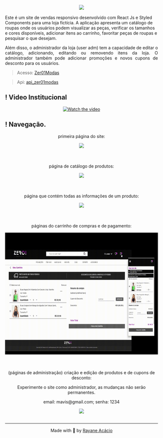 <p align="center">
  <img height="80px" src="https://github.com/rayaneacacio/Zer01_Modas/assets/104095370/c3f7aebe-818e-4dac-bd1a-8959c6197a04" />  
</p>
<p align="justify">

Este é um site de vendas responsivo desenvolvido com React Js e Styled Components para uma loja fictícia. A aplicação apresenta um catálogo de roupas onde os usuários podem visualizar as peças, verificar os tamanhos e cores disponíveis, adicionar itens ao carrinho, favoritar peças de roupas e pesquisar o que desejam.
</p>
<p align="justify">
Além disso, o administrador da loja (user adm) tem a capacidade de editar o catálogo, adicionando, editando ou removendo itens da loja. O administrador também pode adicionar promoções e novos cupons de desconto para os usuários.
</p>

> Acesso: [Zer01Modas](https://zer01modas.netlify.app)

> Api: [api_zer01modas](https://github.com/rayaneacacio/api-zer01modas)

<h2> ! Video Institucional </h2>

<div align="center" >

[![Watch the video](https://i.stack.imgur.com/Vp2cE.png)](https://youtu.be/52H0zsvk57Y?si=IT4uRmKBsR1DJ8vA)
  
</div>

<h2> ! Navegação.</h2>

<div align="center" >
  <p>primeira página do site:</p>
  <img height="400px" src=".github/home.gif" />
</div>

<br>
<br>

<div align="center" >
  <p>página de catálogo de produtos:</p>
  <img height="400px" src=".github/catalog.gif" />
</div>

<br>
<br>

<div align="center" >
  <p>página que contém todas as informações de um produto:</p>
  <img height="400px" src=".github/outfit.gif" />
</div>

<br>
<br>

<div align="center" >
  <p>páginas do carrinho de compras e de pagamento:</p>
  <img height="400px" src=".github/shopping_cart.gif" />
</div>

<br>
<br>

<div align="center" >
  <p>(páginas de administração) criação e edição de produtos e de cupons de desconto:</p>
  <p>Experimente o site como administrador, as mudanças não serão permanentes.</p>
  <p>email: mavis@gmail.com; senha: 1234</p>
  <img height="400px" src=".github/adm_pages.gif" />
</div>

##

---
<p align="center">
  Made with 💜 by <a href="https://www.linkedin.com/in/rayane-ac%C3%A1cio-274092252/"> Rayane Acácio </a>
</p>
